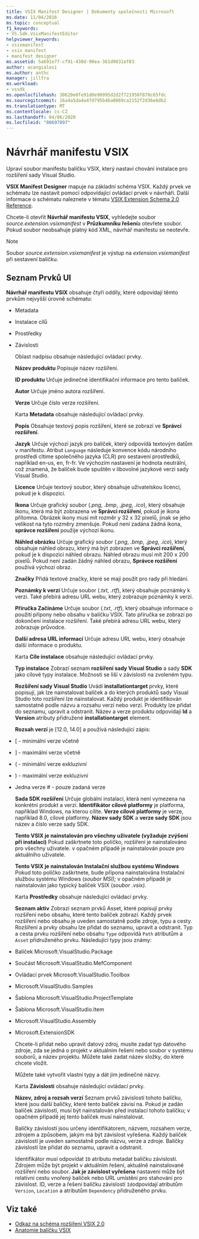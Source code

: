 ```yaml
---
title: VSIX Manifest Designer | Dokumenty společnosti Microsoft
ms.date: 11/04/2016
ms.topic: conceptual
f1_keywords:
- VS.Sdk.VsixManifestEditor
helpviewer_keywords:
- vsixmanifest
- vsix manifest
- manifest designer
ms.assetid: 5a691e77-cf91-430d-90ea-361d9031ef83
author: acangialosi
ms.author: anthc
manager: jillfra
ms.workload:
- vssdk
ms.openlocfilehash: 30620e0fe91d0e90995d2d2f721950f878c65fdc
ms.sourcegitcommit: 16a4a5da4a4fd795b46a0869ca2152f2d36e6db2
ms.translationtype: MT
ms.contentlocale: cs-CZ
ms.lasthandoff: 04/06/2020
ms.locfileid: "80697897"
---
```

# <a name="vsix-manifest-designer"></a>Návrhář manifestu VSIX
Upraví soubor manifestu balíčku VSIX, který nastaví chování instalace pro rozšíření sady Visual Studio.

 **VSIX Manifest Designer** mapuje na základní schéma VSIX. Každý prvek ve schématu lze nastavit pomocí odpovídající ovládací prvek v návrháři. Další informace o schématu naleznete v tématu [VSIX Extension Schema 2.0 Reference](../extensibility/vsix-extension-schema-2-0-reference.md).

 Chcete-li otevřít **Návrhář manifestu VSIX**, vyhledejte soubor *source.extension.vsixmanifest* v **Průzkumníku řešení**a otevřete soubor. Pokud soubor neobsahuje platný kód XML, návrhář manifestu se neotevře.

> [!NOTE]
> Soubor *source.extension.vsixmanifest* je výstup na *extension.vsixmanifest* při sestavení balíčku.

## <a name="uielement-list"></a>Seznam Prvků UI
 **Návrhář manifestu VSIX** obsahuje čtyři oddíly, které odpovídají těmto prvkům nejvyšší úrovně schématu:

- Metadata

- Instalace cílů

- Prostředky

- Závislosti

  Oblast nadpisu obsahuje následující ovládací prvky.

  **Název produktu** Popisuje název rozšíření.

  **ID produktu** Určuje jedinečné identifikační informace pro tento balíček.

  **Autor** Určuje jméno autora rozšíření.

  **Verze** Určuje číslo verze rozšíření.

  Karta **Metadata** obsahuje následující ovládací prvky.

  **Popis** Obsahuje textový popis rozšíření, které se zobrazí ve **Správci rozšíření**.

  **Jazyk** Určuje výchozí jazyk pro balíček, který odpovídá textovým datům v manifestu. Atribut `Language` následuje konvence kódu národního prostředí cltime společného jazyka (CLR) pro sestavení prostředků, například en-us, en, fr-fr. Ve výchozím nastavení je hodnota neutrální, což znamená, že balíček bude spuštěn v libovolné jazykové verzi sady Visual Studio.

  **Licence** Určuje textový soubor, který obsahuje uživatelskou licenci, pokud je k dispozici.

  **Ikona** Určuje grafický soubor (*.png*, *.bmp*, *.jpeg*, *.ico*), který obsahuje ikonu, která má být zobrazena ve **Správci rozšíření**, pokud je ikona přítomna. Obrázek ikony musí mít rozměr y 32 x 32 pixelů, jinak se jeho velikost na tyto rozměry zmenšuje. Pokud není zadána žádná ikona, **správce rozšíření** použije výchozí ikonu.

  **Náhled obrázku** Určuje grafický soubor (*.png*, *.bmp*, *.jpeg*, *.ico*), který obsahuje náhled obrazu, který má být zobrazen ve **Správci rozšíření**, pokud je k dispozici náhled obrazu. Náhled obrazu musí mít 200 x 200 pixelů. Pokud není zadán žádný náhled obrazu, **Správce rozšíření** používá výchozí obraz.

  **Značky** Přidá textové značky, které se mají použít pro rady při hledání.

  **Poznámky k verzi** Určuje soubor (*.txt*, *.rtf*), který obsahuje poznámky k verzi. Také přebírá adresu URL webu, který zobrazuje poznámky k verzi.

  **Příručka Začínáme** Určuje soubor (*.txt*, *.rtf*), který obsahuje informace o použití přípony nebo obsahu v balíčku VSIX. Tato příručka se zobrazí po dokončení instalace rozšíření. Také přebírá adresu URL webu, který zobrazuje průvodce.

  **Další adresa URL informací** Určuje adresu URL webu, který obsahuje další informace o produktu.

  Karta **Cíle instalace** obsahuje následující ovládací prvky.

  **Typ instalace** Zobrazí seznam **rozšíření sady Visual Studio** a sady **SDK** jako cílové typy instalace. Možnosti se liší v závislosti na zvoleném typu.

  **Rozšíření sady Visual Studio** Uvádí **installationtarget** prvky, které popisují, jak lze nainstalovat balíček a do kterých produktů sady Visual Studio toto rozšíření lze nainstalovat. Každý produkt je identifikován samostatně podle názvu a rozsahu verzí nebo verzí. Produkty lze přidat do seznamu, upravit a odstranit. Název a verze produktu odpovídají **Id** a **Version** atributy přidružené **installationtarget** element.

  **Rozsah verzí** je [12.0, 14.0] a používá následující zápis:

- [ - minimální verze včetně

- ] - maximální verze včetně

- ( - minimální verze exkluzivní

- ) - maximální verze exkluzivní

- Jedna verze # - pouze zadaná verze

  **Sada SDK rozšíření** Určuje globální instalaci, která není vymezena na konkrétní produkt a verzi. **Identifikátor cílové platformy** je platforma, například Windows, na kterou cílíte. **Verze cílové platformy** je verze, například 8.0, cílové platformy. **Název sady SDK** a **verze sady SDK** jsou název a číslo verze sady SDK.

  **Tento VSIX je nainstalován pro všechny uživatele (vyžaduje zvýšení při instalaci)** Pokud zaškrtnete toto políčko, rozšíření je nainstalováno pro všechny uživatele. v opačném případě je nainstalován pouze pro aktuálního uživatele.

  **Tento VSIX je nainstalován Instalační službou systému Windows** Pokud toto políčko zaškrtnete, bude přípona nainstalována Instalační službou systému Windows (*soubor MSI);* v opačném případě je nainstalován jako typický balíček VSIX (*soubor .vsix).*

  Karta **Prostředky** obsahuje následující ovládací prvky.

  **Seznam aktiv** Zobrazí seznam prvků Asset, které popisují prvky rozšíření nebo obsahu, které tento balíček zobrazí. Každý prvek rozšíření nebo obsahu je uveden samostatně podle zdroje, typu a cesty. Rozšíření a prvky obsahu lze přidat do seznamu, upravit a odstranit. Typ a cesta prvku rozšíření nebo obsahu `Type` odpovídá `Path` atributům a `Asset` přidruženého prvku. Následující typy jsou známy:

- Balíček Microsoft.VisualStudio.Package

- Součást Microsoft.VisualStudio.MefComponent

- Ovládací prvek Microsoft.VisualStudio.Toolbox

- Microsoft.VisualStudio.Samples

- Šablona Microsoft.VisualStudio.ProjectTemplate

- Šablona Microsoft.VisualStudio.Item

- Microsoft.VisualStudio.Assembly

- Microsoft.ExtensionSDK

  Chcete-li přidat nebo upravit datový zdroj, musíte zadat typ datového zdroje, zda se jedná o projekt v aktuálním řešení nebo soubor v systému souborů, a název projektu. Můžete také zadat název složky, do které chcete vložit.

  Můžete také vytvořit vlastní typy a dát jim jedinečné názvy.

  Karta **Závislosti** obsahuje následující ovládací prvky.

  **Název, zdroj a rozsah verzí** Seznam prvků závislostí tohoto balíčku, které jsou další balíčky, které tento balíček závisí na. Pokud je zadán balíček závislostí, musí být nainstalován před instalací tohoto balíčku; v opačném případě jej tento balíček musí nainstalovat.

  Balíčky závislostí jsou určeny identifikátorem, názvem, rozsahem verze, zdrojem a způsobem, jakým má být závislost vyřešena. Každý balíček závislostí je uveden samostatně podle názvu, verze a zdroje. Balíčky závislostí lze přidat do seznamu, upravit a odstranit.

  Identifikátor musí odpovídat `ID` atributu metadat balíčku závislostí. Zdrojem může být projekt v aktuálním řešení, aktuálně nainstalované rozšíření nebo soubor. **Jak je závislost vyřešena** nastavení může být relativní cestu vnořený balíček nebo URL umístění pro stahování pro závislost. ID, verze a řešení balíčku závislostí `Id`odpovídají atributům `Version`, `Location` a atributům `Dependency` přidruženého prvku.

## <a name="see-also"></a>Viz také
- [Odkaz na schéma rozšíření VSIX 2.0](../extensibility/vsix-extension-schema-2-0-reference.md)
- [Anatomie balíčku VSIX](../extensibility/anatomy-of-a-vsix-package.md)
